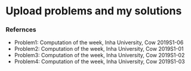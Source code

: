 # Upload problems and my solutions



### Refernces

* Problem1: Computation of the week, Inha University, Cow 2019S1-06
* Problem2: Computation of the week, Inha University, Cow 2019S1-01
* Problem3: Computation of the week, Inha University, Cow 2019S1-02
* Problem4: Computation of the week, Inha University, Cow 2019S1-03

